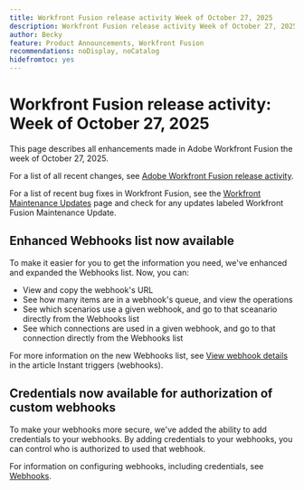 ```yaml
---
title: Workfront Fusion release activity Week of October 27, 2025
description: Workfront Fusion release activity Week of October 27, 2025
author: Becky
feature: Product Announcements, Workfront Fusion
recommendations: noDisplay, noCatalog
hidefromtoc: yes
---
```

# Workfront Fusion release activity: Week of October 27, 2025

This page describes all enhancements made in Adobe Workfront Fusion the week of October 27, 2025.

For a list of all recent changes, see [Adobe Workfront Fusion release activity](/help/workfront-fusion/fusion-product-releases/fusion-release-activity.md).

For a list of recent bug fixes in Workfront Fusion, see the [Workfront Maintenance Updates](https://experienceleague.adobe.com/en/docs/workfront-known-issues/releases/current-updates) page and check for any updates labeled Workfront Fusion Maintenance Update.

## Enhanced Webhooks list now available

To make it easier for you to get the information you need, we've enhanced and expanded the Webhooks list. Now, you can:

* View and copy the webhook's URL
* See how many items are in a webhook's queue, and view the operations
* See which scenarios use a given webhook, and go to that sceanario directly from the Webhooks list
* See which connections are used in a given webhook, and go to that connection directly from the Webhooks list

For more information on the new Webhooks list, see [View webhook details](/help/workfront-fusion/references/modules/webhooks-reference.md#view-webhook-details) in the article Instant triggers (webhooks).

## Credentials now available for authorization of custom webhooks

To make your webhooks more secure, we've added the ability to add credentials to your webhooks. By adding credentials to your webhooks, you can control who is authorized to used that webhook.

For information on configuring webhooks, including credentials, see [Webhooks](/help/workfront-fusion/references/apps-and-modules/universal-connectors/webhooks-updated.md).


